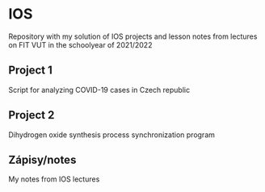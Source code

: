 # IOS

Repository with my solution of IOS projects and lesson notes from lectures on FIT VUT in the schoolyear of 2021/2022

## Project 1

Script for analyzing COVID-19 cases in Czech republic

## Project 2

Dihydrogen oxide synthesis process synchronization program

## Zápisy/notes

My notes from IOS lectures